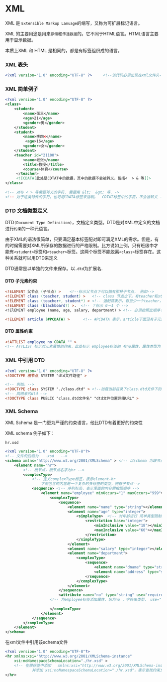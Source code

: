 #   XML

XML 是 ``Extensible Markup Lanuage``的缩写，又称为可扩展标记语言。

XML 的主要用途是用来``存储``和``传递数据``的。它不同于HTML语言。HTML语言主要用于显示数据。

本质上XML 和 HTML 是相同的，都是有标签组织成的语言。



### XML 表头

```xml
<?xml version="1.0" encoding="UTF-8" ?>     <!--该代码必须出现在xml文件头-->
```



### XML 简单例子

```xml
<?xml version="1.0" encoding="UTF-8" ?>  
<class>
    <student>
        <name>张三</name>
        <age>21</age>
        <gender>男</gender>
    </student>
    <student>
        <name>李四<</name>
         <age>16</age>
        <gender>女</gender>
    </student>
    <teacher id="21100">
        <name>老张</name>
        <title>教授</title>
        <course>体育</course>
     </teacher>
     <![CDATA[此处是CDTAT中的数据，其中的数据不会被转义，包括<  > & 等]]>
</class>
    
<!-- 对与 < > 等需要转义的字符. 需要用 &lt;  &gt; 等. ->
<!-- 对于这类特殊的字符。也可用CDATA标签来指明。  CDTAT标签中的字符，不会被转义 -->

```



### DTD 文档类型定义

DTD``(Document Type Definition)``，文档定义类型。DTD是对XML中定义的文档进行``约束``的一种元语言。

由于XML的语法很简单，只要满足基本标签配对即可满足XML的需求。但是，有的时候需要对XML所保存的数据进行的严格限制。比方说如上例，只有班级中才能有``<student>``标签和``<teacher>``标签。这两个标签不能脱离``<class>``标签存在。这种关系就可以用DTD来定义

DTD通常是以单独的文件来保存。以``.dtd``为扩展名.

#### DTD 子元素约束

```dtd
<!ELEMENT 父节点 (子节点) >    <!--标示父节点下可以拥有那种子节点， 例如-->
<!ELEMENT class (teacher, student) >   <!-- class 节点之下。有teacher和student节点，且只能有一个teacher和student  -->
<!ELEMENT class (teacher+, student*) > <!-- 通配符表示，有至少一个teacher，0～n个student  -->
<!ELEMENT class (blackboard?) >.  <!-- ？标示 0～1 个 -->
<!ElEMENT employee (name, age, salary, department) > <!-- 必须按照此顺序书写. -->

<!ELEMENT article (#PCDATA) >      <!-- #PCDATA 表示，article下面没有子元素，它自己是一个纯文本元素 -->
```

#### DTD 属性约束

```dtd
<!ATTLIST employee no CDATA "" > 
<!-- ATTLIST 标示对元素属性的约束，此处标示 employee标签的 有no属性，属性类型为 文本CDATA类型 默认为 ""空串 -->
```



### XML 中引用 DTD

```xml
<?xml version="1.0" encoding="UTF-8" ?>  
<!DOCTYPE 根节点 SYSTEM "dtd文件路径" >

<!-- 例如。-->
<!DOCTYPE class SYSTEM "./class.dtd" > <!--加载当前目录下class.dtd文件下的 class元素的约束 到 STSTEM 本地范围 -->
<!-- 网络来的dtd -->
<!DOCTYPE class PUBLIC "class.dtd文件名" "dtd文件位置网络URL" > 
```



### XML Schema 

XML Schema 是一门更为严谨的约束语言，他比DTD有着更好的约束性

XML schema 例子如下：

```hr.xsd```

```xml
<?xml version="1.0" encoding="UTF-8"?>
<!-- 文件的后缀为   .xsd   -->
<schema xmlns="http://www.w3.org/2001/XMLSchema" > <!-- 以schema 为跟节点 -->
	<element name="hr">
		<!-- 根节点，跟节点名字为hr -->
		<complexType>  
			<!-- 定义complexType标签，表示element-hr 
				下面包含的内容是一个复杂的多标签的类型，拥有子节点-->
			<sequence> <!-- 序列标签，表示里面的内容需按照顺序 -->
				<element name="employee" minOccurs="1" maxOccurs="999"> <!-- minOccurs 为element的个数提供范围 -->
                    <complexType>
                        <sequence>
							<element name="name" type="string"></element>
							<element name="age" type="integer">
                                <simpleType>  <!-- 对年龄进行 简单类型限制 限制整数 范围 18~60 -->
                                    <restriction base="integer">
                                        <minInclusive value="18"></minInclusive>
                                        <maxInclusive value="60"></maxInclusive>
                                    </restriction>
                                </simpleType>
                            </element>
							<element name="salary" type="integer"></element>
							<element name="department">
								<complexType>
									<sequence>
										<element name="dname" type="string"></element>
										<element name="address" type="string"></element>
									</sequence>
								</complexType>
							</element>
						</sequence>
                        <attribute name="no" type="string" use="required"></attribute>
                    <!-- 为employee标签添加属性，名为no ，字符串类型， use="required"表示该属性必须 -->
						
					</complexType>
				</element>
			</sequence>
		</complexType>
	</element>
</schema>
```

在xml文件中引用该schema文件

```xml
<?xml version="1.0" encoding="UTF-8"?>
<hr xmlns:xsi="http://www.w3.org/2001/XMLSchema-instance" 
    xsi:noNamespaceSchemaLocation="./hr.xsd" >
	<!-- 在根标签中添加   xmlns:xsi="http://www.w3.org/2001/XMLSchema-instance"
			并添加 xsi:noNamespaceSchemaLocation="./hr.xsd"，表示查找约束文件路径 -->
</hr>
```

